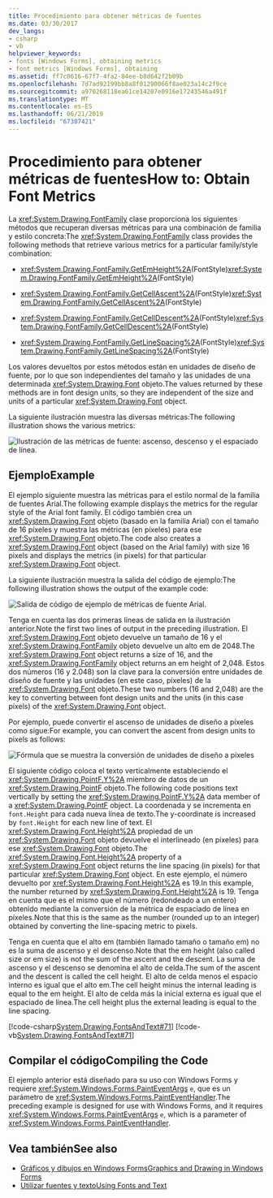 ```yaml
---
title: Procedimiento para obtener métricas de fuentes
ms.date: 03/30/2017
dev_langs:
- csharp
- vb
helpviewer_keywords:
- fonts [Windows Forms], obtaining metrics
- font metrics [Windows Forms], obtaining
ms.assetid: ff7c0616-67f7-4fa2-84ee-b8d642f2b09b
ms.openlocfilehash: 7d7ad92199bb8a8f01290066f8ae023a14c2f9ce
ms.sourcegitcommit: a970268118ea61ce14207e0916e17243546a491f
ms.translationtype: MT
ms.contentlocale: es-ES
ms.lasthandoff: 06/21/2019
ms.locfileid: "67307421"
---
```

# <a name="how-to-obtain-font-metrics"></a><span data-ttu-id="9b375-102">Procedimiento para obtener métricas de fuentes</span><span class="sxs-lookup"><span data-stu-id="9b375-102">How to: Obtain Font Metrics</span></span>
<span data-ttu-id="9b375-103">La <xref:System.Drawing.FontFamily> clase proporciona los siguientes métodos que recuperan diversas métricas para una combinación de familia y estilo concreta:</span><span class="sxs-lookup"><span data-stu-id="9b375-103">The <xref:System.Drawing.FontFamily> class provides the following methods that retrieve various metrics for a particular family/style combination:</span></span>  
  
- <span data-ttu-id="9b375-104"><xref:System.Drawing.FontFamily.GetEmHeight%2A>(FontStyle)</span><span class="sxs-lookup"><span data-stu-id="9b375-104"><xref:System.Drawing.FontFamily.GetEmHeight%2A>(FontStyle)</span></span>  
  
- <span data-ttu-id="9b375-105"><xref:System.Drawing.FontFamily.GetCellAscent%2A>(FontStyle)</span><span class="sxs-lookup"><span data-stu-id="9b375-105"><xref:System.Drawing.FontFamily.GetCellAscent%2A>(FontStyle)</span></span>  
  
- <span data-ttu-id="9b375-106"><xref:System.Drawing.FontFamily.GetCellDescent%2A>(FontStyle)</span><span class="sxs-lookup"><span data-stu-id="9b375-106"><xref:System.Drawing.FontFamily.GetCellDescent%2A>(FontStyle)</span></span>  
  
- <span data-ttu-id="9b375-107"><xref:System.Drawing.FontFamily.GetLineSpacing%2A>(FontStyle)</span><span class="sxs-lookup"><span data-stu-id="9b375-107"><xref:System.Drawing.FontFamily.GetLineSpacing%2A>(FontStyle)</span></span>  
  
 <span data-ttu-id="9b375-108">Los valores devueltos por estos métodos están en unidades de diseño de fuente, por lo que son independientes del tamaño y las unidades de una determinada <xref:System.Drawing.Font> objeto.</span><span class="sxs-lookup"><span data-stu-id="9b375-108">The values returned by these methods are in font design units, so they are independent of the size and units of a particular <xref:System.Drawing.Font> object.</span></span>  
  
 <span data-ttu-id="9b375-109">La siguiente ilustración muestra las diversas métricas:</span><span class="sxs-lookup"><span data-stu-id="9b375-109">The following illustration shows the various metrics:</span></span>
  
 ![Ilustración de las métricas de fuente: ascenso, descenso y el espaciado de línea.](./media/how-to-obtain-font-metrics/various-font-metrics.png)  
  
## <a name="example"></a><span data-ttu-id="9b375-111">Ejemplo</span><span class="sxs-lookup"><span data-stu-id="9b375-111">Example</span></span>  
 <span data-ttu-id="9b375-112">El ejemplo siguiente muestra las métricas para el estilo normal de la familia de fuentes Arial.</span><span class="sxs-lookup"><span data-stu-id="9b375-112">The following example displays the metrics for the regular style of the Arial font family.</span></span> <span data-ttu-id="9b375-113">El código también crea un <xref:System.Drawing.Font> objeto (basado en la familia Arial) con el tamaño de 16 píxeles y muestra las métricas (en píxeles) para ese <xref:System.Drawing.Font> objeto.</span><span class="sxs-lookup"><span data-stu-id="9b375-113">The code also creates a <xref:System.Drawing.Font> object (based on the Arial family) with size 16 pixels and displays the metrics (in pixels) for that particular <xref:System.Drawing.Font> object.</span></span>  
  
 <span data-ttu-id="9b375-114">La siguiente ilustración muestra la salida del código de ejemplo:</span><span class="sxs-lookup"><span data-stu-id="9b375-114">The following illustration shows the output of the example code:</span></span>
  
 ![Salida de código de ejemplo de métricas de fuente Arial.](./media/how-to-obtain-font-metrics/example-output-code-arial-font.png)  
  
 <span data-ttu-id="9b375-116">Tenga en cuenta las dos primeras líneas de salida en la ilustración anterior.</span><span class="sxs-lookup"><span data-stu-id="9b375-116">Note the first two lines of output in the preceding illustration.</span></span> <span data-ttu-id="9b375-117">El <xref:System.Drawing.Font> objeto devuelve un tamaño de 16 y el <xref:System.Drawing.FontFamily> objeto devuelve un alto em de 2048.</span><span class="sxs-lookup"><span data-stu-id="9b375-117">The <xref:System.Drawing.Font> object returns a size of 16, and the <xref:System.Drawing.FontFamily> object returns an em height of 2,048.</span></span> <span data-ttu-id="9b375-118">Estos dos números (16 y 2.048) son la clave para la conversión entre unidades de diseño de fuente y las unidades (en este caso, píxeles) de la <xref:System.Drawing.Font> objeto.</span><span class="sxs-lookup"><span data-stu-id="9b375-118">These two numbers (16 and 2,048) are the key to converting between font design units and the units (in this case pixels) of the <xref:System.Drawing.Font> object.</span></span>  
  
 <span data-ttu-id="9b375-119">Por ejemplo, puede convertir el ascenso de unidades de diseño a píxeles como sigue:</span><span class="sxs-lookup"><span data-stu-id="9b375-119">For example, you can convert the ascent from design units to pixels as follows:</span></span>  
  
 ![Fórmula que se muestra la conversión de unidades de diseño a píxeles](./media/how-to-obtain-font-metrics/convert-font-units-example.png)  
  
 <span data-ttu-id="9b375-121">El siguiente código coloca el texto verticalmente estableciendo el <xref:System.Drawing.PointF.Y%2A> miembro de datos de un <xref:System.Drawing.PointF> objeto.</span><span class="sxs-lookup"><span data-stu-id="9b375-121">The following code positions text vertically by setting the <xref:System.Drawing.PointF.Y%2A> data member of a <xref:System.Drawing.PointF> object.</span></span> <span data-ttu-id="9b375-122">La coordenada y se incrementa en `font.Height` para cada nueva línea de texto.</span><span class="sxs-lookup"><span data-stu-id="9b375-122">The y-coordinate is increased by `font.Height` for each new line of text.</span></span> <span data-ttu-id="9b375-123">El <xref:System.Drawing.Font.Height%2A> propiedad de un <xref:System.Drawing.Font> objeto devuelve el interlineado (en píxeles) para ese <xref:System.Drawing.Font> objeto.</span><span class="sxs-lookup"><span data-stu-id="9b375-123">The <xref:System.Drawing.Font.Height%2A> property of a <xref:System.Drawing.Font> object returns the line spacing (in pixels) for that particular <xref:System.Drawing.Font> object.</span></span> <span data-ttu-id="9b375-124">En este ejemplo, el número devuelto por <xref:System.Drawing.Font.Height%2A> es 19.</span><span class="sxs-lookup"><span data-stu-id="9b375-124">In this example, the number returned by <xref:System.Drawing.Font.Height%2A> is 19.</span></span> <span data-ttu-id="9b375-125">Tenga en cuenta que es el mismo que el número (redondeado a un entero) obtenido mediante la conversión de la métrica de espaciado de línea en píxeles.</span><span class="sxs-lookup"><span data-stu-id="9b375-125">Note that this is the same as the number (rounded up to an integer) obtained by converting the line-spacing metric to pixels.</span></span>  
  
 <span data-ttu-id="9b375-126">Tenga en cuenta que el alto em (también llamado tamaño o tamaño em) no es la suma de ascenso y el descenso.</span><span class="sxs-lookup"><span data-stu-id="9b375-126">Note that the em height (also called size or em size) is not the sum of the ascent and the descent.</span></span> <span data-ttu-id="9b375-127">La suma de ascenso y el descenso se denomina el alto de celda.</span><span class="sxs-lookup"><span data-stu-id="9b375-127">The sum of the ascent and the descent is called the cell height.</span></span> <span data-ttu-id="9b375-128">El alto de celda menos el espacio interno es igual que el alto em.</span><span class="sxs-lookup"><span data-stu-id="9b375-128">The cell height minus the internal leading is equal to the em height.</span></span> <span data-ttu-id="9b375-129">El alto de celda más la inicial externa es igual que el espaciado de línea.</span><span class="sxs-lookup"><span data-stu-id="9b375-129">The cell height plus the external leading is equal to the line spacing.</span></span>  
  
 [!code-csharp[System.Drawing.FontsAndText#71](~/samples/snippets/csharp/VS_Snippets_Winforms/System.Drawing.FontsAndText/CS/Class1.cs#71)]
 [!code-vb[System.Drawing.FontsAndText#71](~/samples/snippets/visualbasic/VS_Snippets_Winforms/System.Drawing.FontsAndText/VB/Class1.vb#71)]  
  
## <a name="compiling-the-code"></a><span data-ttu-id="9b375-130">Compilar el código</span><span class="sxs-lookup"><span data-stu-id="9b375-130">Compiling the Code</span></span>  
 <span data-ttu-id="9b375-131">El ejemplo anterior está diseñado para su uso con Windows Forms y requiere <xref:System.Windows.Forms.PaintEventArgs> `e`, que es un parámetro de <xref:System.Windows.Forms.PaintEventHandler>.</span><span class="sxs-lookup"><span data-stu-id="9b375-131">The preceding example is designed for use with Windows Forms, and it requires <xref:System.Windows.Forms.PaintEventArgs> `e`, which is a parameter of <xref:System.Windows.Forms.PaintEventHandler>.</span></span>  
  
## <a name="see-also"></a><span data-ttu-id="9b375-132">Vea también</span><span class="sxs-lookup"><span data-stu-id="9b375-132">See also</span></span>

- [<span data-ttu-id="9b375-133">Gráficos y dibujos en Windows Forms</span><span class="sxs-lookup"><span data-stu-id="9b375-133">Graphics and Drawing in Windows Forms</span></span>](graphics-and-drawing-in-windows-forms.md)
- [<span data-ttu-id="9b375-134">Utilizar fuentes y texto</span><span class="sxs-lookup"><span data-stu-id="9b375-134">Using Fonts and Text</span></span>](using-fonts-and-text.md)
